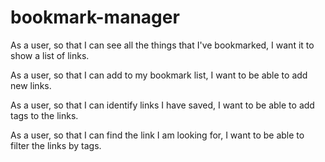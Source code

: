 # bookmark-manager

As a user, 
so that I can see all the things that I've bookmarked, 
I want it to show a list of links. 

As a user, 
so that I can add to my bookmark list, 
I want to be able to add new links. 

As a user, 
so that I can identify links I have saved, 
I want to be able to add tags to the links. 

As a user, 
so that I can find the link I am looking for, 
I want to be able to filter the links by tags. 


